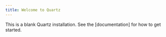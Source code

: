 ```yaml
---
title: Welcome to Quartz
---
```

This is a blank Quartz installation.
See the [documentation] for how to get started.
